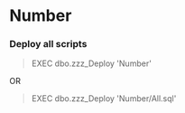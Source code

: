 # Number
 
### Deploy all scripts
>EXEC dbo.zzz_Deploy 'Number' <br />

OR <br />

>EXEC dbo.zzz_Deploy 'Number/All.sql' <br />
